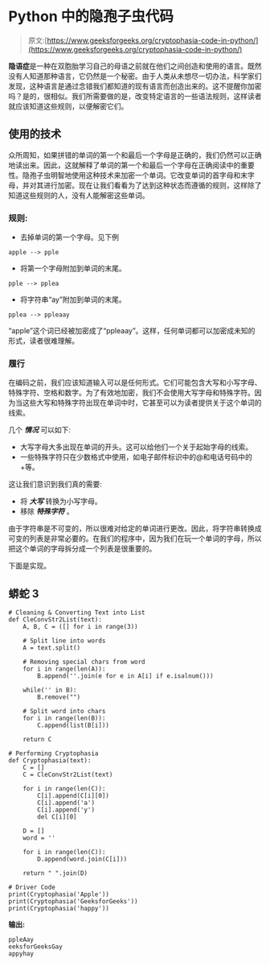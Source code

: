 # Python 中的隐孢子虫代码

> 原文:[https://www.geeksforgeeks.org/cryptophasia-code-in-python/](https://www.geeksforgeeks.org/cryptophasia-code-in-python/)

**隐语症**是一种在双胞胎学习自己的母语之前就在他们之间创造和使用的语言。既然没有人知道那种语言，它仍然是一个秘密。由于人类从未想尽一切办法，科学家们发现，这种语言是通过念错我们都知道的现有语言而创造出来的。这不提醒你加密吗？是的，很相似。我们所需要做的是，改变特定语言的一些语法规则，这样读者就应该知道这些规则，以便解密它们。

## 使用的技术

众所周知，如果拼错的单词的第一个和最后一个字母是正确的，我们仍然可以正确地读出来。因此，这就解释了单词的第一个和最后一个字母在正确阅读中的重要性。隐孢子虫明智地使用这种技术来加密一个单词。它改变单词的首字母和末字母，并对其进行加密。现在让我们看看为了达到这种状态而遵循的规则，这样除了知道这些规则的人，没有人能解密这些单词。

### 规则:

*   去掉单词的第一个字母。见下例

```
apple --> pple
```

*   将第一个字母附加到单词的末尾。

```
pple --> pplea
```

*   将字符串“ay”附加到单词的末尾。

```
pplea --> ppleaay
```

“apple”这个词已经被加密成了“ppleaay”。这样，任何单词都可以加密成未知的形式，读者很难理解。

### 履行

在编码之前，我们应该知道输入可以是任何形式。它们可能包含大写和小写字母、特殊字符、空格和数字。为了有效地加密，我们不会使用大写字母和特殊字符。因为当这些大写和特殊字符出现在单词中时，它甚至可以为读者提供关于这个单词的线索。

几个 ***情况*** 可以如下:

*   大写字母大多出现在单词的开头。这可以给他们一个关于起始字母的线索。
*   一些特殊字符只在少数格式中使用，如电子邮件标识中的@和电话号码中的+等。

这让我们意识到我们真的需要:

*   将 ***大写*** 转换为小写字母。
*   移除 ***特殊字符*** 。

由于字符串是不可变的，所以很难对给定的单词进行更改。因此，将字符串转换成可变的列表是非常必要的。在我们的程序中，因为我们在玩一个单词的字母，所以把这个单词的字母拆分成一个列表是很重要的。

下面是实现。

## 蟒蛇 3

```
# Cleaning & Converting Text into List
def CleConvStr2List(text):
    A, B, C = ([] for i in range(3))

    # Split line into words
    A = text.split()

    # Removing special chars from word
    for i in range(len(A)):
        B.append(''.join(e for e in A[i] if e.isalnum()))

    while('' in B):
        B.remove("")

    # Split word into chars
    for i in range(len(B)):
        C.append(list(B[i]))

    return C

# Performing Cryptophasia
def Cryptophasia(text):
    C = []
    C = CleConvStr2List(text)

    for i in range(len(C)):
        C[i].append(C[i][0])
        C[i].append('a')
        C[i].append('y')
        del C[i][0]

    D = []
    word = ''

    for i in range(len(C)):
        D.append(word.join(C[i]))

    return " ".join(D)

# Driver Code
print(Cryptophasia('Apple'))
print(Cryptophasia('GeeksforGeeks'))
print(Cryptophasia('happy'))
```

**输出:**

```
ppleAay
eeksforGeeksGay
appyhay
```